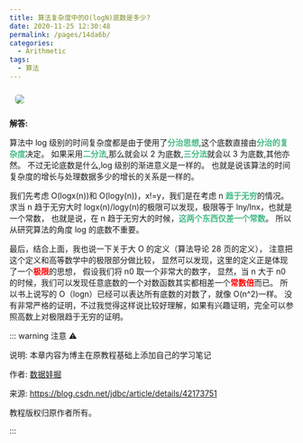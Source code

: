 ```yaml
---
title: 算法复杂度中的O(logN)底数是多少?
date: 2020-11-25 12:30:48
permalink: /pages/14da6b/
categories:
  - Arithmetic
tags:
  - 算法
---
```


<img src="https://cdn.jsdelivr.net/gh/xiaojun996/CDN/images/anime/fate/688669.png" style="margin: 10px; border-radius: 5px;" />

<!-- more -->

**解答:**

算法中 log 级别的时间复杂度都是由于使用了<font style="color: #42b983;font-weight: bold;">分治思想</font>,这个底数直接由<font style="color: #42b983;font-weight: bold;">分治的复杂度</font>决定。
如果采用<font style="color: #42b983;font-weight: bold;">二分法</font>,那么就会以 2 为底数,<font style="color: #42b983;font-weight: bold;">三分法</font>就会以 3 为底数,其他亦然。
不过无论底数是什么,log 级别的渐进意义是一样的。
也就是说该算法的时间复杂度的增长与处理数据多少的增长的关系是一样的。

我们先考虑 O(logx(n))和 O(logy(n))，x!=y，我们是在考虑 n <font style="color: #42b983;font-weight: bold;">趋于无穷</font>的情况。
求当 n 趋于无穷大时 logx(n)/logy(n)的极限可以发现，极限等于 lny/lnx，也就是一个常数，
也就是说，在 n 趋于无穷大的时候，<font style="color: #42b983;font-weight: bold;">这两个东西仅差一个常数</font>。
所以从研究算法的角度 log 的底数不重要。

最后，结合上面，我也说一下关于大 O 的定义（算法导论 28 页的定义），
注意把这个定义和高等数学中的极限部分做比较，
显然可以发现，这里的定义正是体现了一个<font style="color: #ff0000;font-weight: bold;">极限</font>的思想，
假设我们将 n0 取一个非常大的数字，
显然，当 n 大于 n0 的时候，我们可以发现任意底数的一个对数函数其实都相差一个<font style="color: #ff0000;font-weight: bold;">常数倍</font>而已。
所以书上说写的 O（logn）已经可以表达所有底数的对数了，就像 O(n^2)一样。
没有非常严格的证明，不过我觉得这样说比较好理解，如果有兴趣证明，完全可以参照高数上对极限趋于无穷的证明。

::: warning 注意 ⚠️

说明: 本章内容为博主在原教程基础上添加自己的学习笔记

作者: [数据娃掘](https://blog.csdn.net/jdbc)

来源: <https://blog.csdn.net/jdbc/article/details/42173751>

教程版权归原作者所有。

:::
